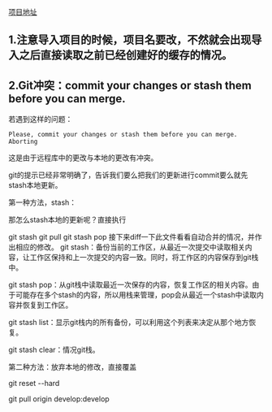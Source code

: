 [项目地址](<https://github.com/ikcamp/wechat-xcx-tutorial>)

## 1.注意导入项目的时候，项目名要改，不然就会出现导入之后直接读取之前已经创建好的缓存的情况。

## 2.Git冲突：commit your changes or stash them before you can merge.

若遇到这样的问题：

```php+HTML
Please, commit your changes or stash them before you can merge.  
Aborting  
```

这是由于远程库中的更改与本地的更改有冲突。



git的提示已经非常明确了，告诉我们要么把我们的更新进行commit要么就先stash本地更新。

第一种方法，stash：

那怎么stash本地的更新呢？直接执行

git stash
git pull
git stash pop
接下来diff一下此文件看看自动合并的情况，并作出相应的修改。
git stash：备份当前的工作区，从最近一次提交中读取相关内容，让工作区保持和上一次提交的内容一致。同时，将工作区的内容保存到git栈中。

git stash pop：从git栈中读取最近一次保存的内容，恢复工作区的相关内容。由于可能存在多个stash的内容，所以用栈来管理，pop会从最近一个stash中读取内容并恢复到工作区。

git stash list：显示git栈内的所有备份，可以利用这个列表来决定从那个地方恢复。

git stash clear：情况git栈。

第二种方法：放弃本地的修改，直接覆盖

git reset --hard

git pull origin develop:develop